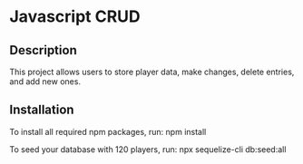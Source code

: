 # Javascript CRUD

## Description

This project allows users to store player data, make changes, delete entries, and add new ones.

## Installation

To install all required npm packages, run:
npm install

To seed your database with 120 players, run:
npx sequelize-cli db:seed:all
